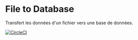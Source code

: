 # File to Database
Transfert les données d'un fichier vers une base de données.

[![CircleCI](https://img.shields.io/circleci/project/github/RedSparr0w/node-csgo-parser.svg)]()
